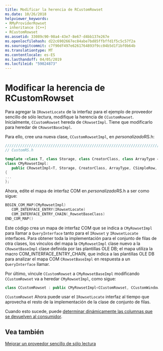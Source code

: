 ```yaml
---
title: Modificar la herencia de RCustomRowset
ms.date: 10/26/2018
helpviewer_keywords:
- RMyProviderRowset
- inheritance [C++]
- RCustomRowset
ms.assetid: 33089c90-98a4-43e7-8e67-d4bb137e267e
ms.openlocfilehash: d22c6902667ec84abe7bd85ffbffd1f5c5c57f2a
ms.sourcegitcommit: c7f90df497e6261764893f9cc04b5d1f1bf0b64b
ms.translationtype: MT
ms.contentlocale: es-ES
ms.lasthandoff: 04/05/2019
ms.locfileid: "59024873"
---
```

# <a name="modifying-the-inheritance-of-rcustomrowset"></a>Modificar la herencia de RCustomRowset

Para agregar la `IRowsetLocate` de la interfaz para el ejemplo de proveedor sencillo de sólo lectura, modifique la herencia de `CCustomRowset`. Inicialmente, `CCustomRowset` hereda de `CRowsetImpl`. Tiene que modificarlo para heredar de `CRowsetBaseImpl`.

Para ello, cree una nueva clase, `CCustomRowsetImpl`, en *personalizado*RS.h:

```cpp
////////////////////////////////////////////////////////////////////////
// CustomRS.h

template <class T, class Storage, class CreatorClass, class ArrayType = CAtlArray<Storage>>
class CMyRowsetImpl:
   public CRowsetImpl<T, Storage, CreatorClass, ArrayType, CSimpleRow, IRowsetLocateImpl< T, IRowsetLocate >>
{
...
};
```

Ahora, edite el mapa de interfaz COM en *personalizado*RS.h a ser como sigue:

```cpp
BEGIN_COM_MAP(CMyRowsetImpl)
   COM_INTERFACE_ENTRY(IRowsetLocate)
   COM_INTERFACE_ENTRY_CHAIN(_RowsetBaseClass)
END_COM_MAP()
```

Este código crea un mapa de interfaz COM que se indica a `CMyRowsetImpl` para llamar a `QueryInterface` tanto para el `IRowset` y `IRowsetLocate` interfaces. Para obtener toda la implementación para el conjunto de filas de otra clases, los vínculos del mapa la `CMyRowsetImpl` clase nuevo a la `CRowsetBaseImpl` clase definida por las plantillas OLE DB; el mapa utiliza la macro COM_INTERFACE_ENTRY_CHAIN, que indica a las plantillas OLE DB para analizar el mapa COM `CRowsetBaseImpl` en respuesta a un `QueryInterface` llamar.

Por último, vincule `CCustomRowset` a `CMyRowsetBaseImpl` modificando `CCustomRowset` va a heredar `CMyRowsetImpl`, como sigue:

```cpp
class CCustomRowset : public CMyRowsetImpl<CCustomRowset, CCustomWindowsFile, CCustomCommand>
```

`CCustomRowset` Ahora puede usar el `IRowsetLocate` interfaz al tiempo que aprovecha el resto de la implementación de la clase de conjunto de filas.

Cuando esto sucede, puede [determinar dinámicamente las columnas que se devuelven al consumidor](../../data/oledb/dynamically-determining-columns-returned-to-the-consumer.md).

## <a name="see-also"></a>Vea también

[Mejorar un proveedor sencillo de sólo lectura](../../data/oledb/enhancing-the-simple-read-only-provider.md)<br/>
